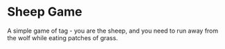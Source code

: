 # Sheep Game
 
A simple game of tag - you are the sheep, and you need to run away from the wolf while eating patches of grass.
